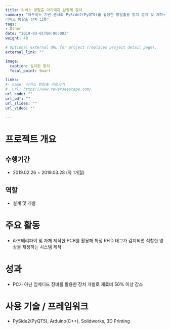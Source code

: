```yaml
---
title: 리버스 방탈출 아기돼지 삼형제 장치
summary: "아두이노 기반 센서와 PySide2(PyQT5)를 활용한 방탈출용 장치 설계 및 제작<br/>
리버스 방탈출 장치 납품"
tags:
- Other
date: "2019-03-01T00:00:00Z"
weight: 40

# Optional external URL for project (replaces project detail page).
external_link: ""

image:
  caption: 설치된 장치
  focal_point: Smart

links:
#- name: 리버스 방탈출 바로가기
#  url: https://www.reverseescape.com/
url_code: ""
url_pdf: ""
url_slides: ""
url_video: ""

---
```


# 프로젝트 개요
## 수행기간
- 2019.02.26 ~ 2019.03.28 (약 1개월)

## 역할
- 설계 및 개발

# 주요 활동
- 라즈베리파이 및 자체 제작한 PCB를 활용해 특정 RFID 태그가 감지되면 적합한 영상을 재생하는 시스템 제작

# 성과
- PC가 아닌 임베디드 장비를 활용한 장치 개발로 재료비 50% 이상 감소

# 사용 기술 / 프레임워크
- PySide2(PyQT5), Arduino(C++), Solidworks, 3D Printing
